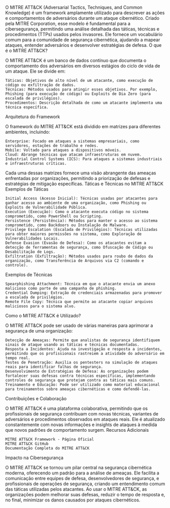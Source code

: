 O MITRE ATT&CK (Adversarial Tactics, Techniques, and Common Knowledge) é um framework amplamente utilizado para descrever as ações e comportamentos de adversários durante um ataque cibernético. Criado pela MITRE Corporation, esse modelo é fundamental para a cibersegurança, permitindo uma análise detalhada das táticas, técnicas e procedimentos (TTPs) usados pelos invasores. Ele fornece um vocabulário comum para a comunidade de segurança cibernética, ajudando a mapear ataques, entender adversários e desenvolver estratégias de defesa.
O que é o MITRE ATT&CK?

O MITRE ATT&CK é um banco de dados contínuo que documenta o comportamento dos adversários em diversos estágios do ciclo de vida de um ataque. Ele se divide em:

    Táticas: Objetivos de alto nível de um atacante, como execução de código ou exfiltração de dados.
    Técnicas: Métodos usados para atingir esses objetivos. Por exemplo, Phishing (para execução de código) ou Exploits de Dia Zero (para escalada de privilégios).
    Procedimentos: Descrição detalhada de como um atacante implementa uma técnica específica.

Arquitetura do Framework

O framework do MITRE ATT&CK está dividido em matrizes para diferentes ambientes, incluindo:

    Enterprise: Focado em ataques a sistemas empresariais, como servidores, estações de trabalho e redes.
    Mobile: Voltado para ataques a dispositivos móveis.
    Cloud: Abrange técnicas que atacam infraestruturas em nuvem.
    Industrial Control Systems (ICS): Para ataques a sistemas industriais e infraestruturas críticas.

Cada uma dessas matrizes fornece uma visão abrangente das ameaças enfrentadas por organizações, permitindo a priorização de defesas e estratégias de mitigação específicas.
Táticas e Técnicas no MITRE ATT&CK
Exemplos de Táticas

    Initial Access (Acesso Inicial): Técnicas usadas por atacantes para ganhar acesso ao ambiente de uma organização, como Phishing ou Exploits de Vulnerabilidade Pública.
    Execution (Execução): Como o atacante executa código no sistema comprometido, como PowerShell ou Scripting.
    Persistence (Persistência): Métodos para manter o acesso ao sistema comprometido, como Backdoors ou Instalação de Malware.
    Privilege Escalation (Escalada de Privilégios): Técnicas utilizadas para obter maiores permissões no sistema, como Exploração de Vulnerabilidades Locais.
    Defense Evasion (Evasão de Defesa): Como os atacantes evitam a detecção de ferramentas de segurança, como Ofuscação de Código ou Desabilitação de Logs.
    Exfiltration (Exfiltração): Métodos usados para roubo de dados da organização, como Transferência de Arquivos via C2 (comando e controle).

Exemplos de Técnicas

    Spearphishing Attachment: Técnica em que o atacante envia um anexo malicioso como parte de uma campanha de phishing.
    Credential Dumping: Extração de credenciais armazenadas para promover a escalada de privilégios.
    Remote File Copy: Técnica que permite ao atacante copiar arquivos maliciosos para o sistema alvo.

Como o MITRE ATT&CK é Utilizado?

O MITRE ATT&CK pode ser usado de várias maneiras para aprimorar a segurança de uma organização:

    Detecção de Ameaças: Permite que analistas de segurança identifiquem sinais de ataque usando as táticas e técnicas documentadas.
    Resposta a Incidentes: Ajuda na investigação e resposta a incidentes, permitindo que os profissionais rastreiem a atividade do adversário em tempo real.
    Testes de Penetração: Auxilia os pentesters na simulação de ataques reais para identificar falhas de segurança.
    Desenvolvimento de Estratégias de Defesa: As organizações podem fortalecer suas defesas contra técnicas específicas, implementando controles de segurança que protejam contra as táticas mais comuns.
    Treinamento e Educação: Pode ser utilizado como material educacional para treinamentos sobre ameaças cibernéticas e como defendê-las.

Contribuições e Colaboração

O MITRE ATT&CK é uma plataforma colaborativa, permitindo que os profissionais de segurança contribuam com novas técnicas, variantes de adversários e procedimentos observados em ataques reais. Ele é atualizado constantemente com novas informações e insights de ataques à medida que novos padrões de comportamento surgem.
Recursos Adicionais

    MITRE ATT&CK Framework - Página Oficial
    MITRE ATT&CK GitHub
    Documentação Completa do MITRE ATT&CK

Impacto na Cibersegurança

O MITRE ATT&CK se tornou um pilar central na segurança cibernética moderna, oferecendo um padrão para a análise de ameaças. Ele facilita a comunicação entre equipes de defesa, desenvolvedores de segurança, e profissionais de operações de segurança, criando um entendimento comum das táticas utilizadas pelos atacantes. Ao usar o MITRE ATT&CK, as organizações podem melhorar suas defesas, reduzir o tempo de resposta e, no final, minimizar os danos causados por ataques cibernéticos.
